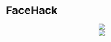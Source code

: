 # FaceHack
<div align=center><img src="https://github.com/jasonlbx13/FaceHack/blob/master/pic/yandao.png"><div>
<div align=center><img src="https://github.com/jasonlbx13/FaceHack/blob/master/pic/FaceHack.png"><div>

